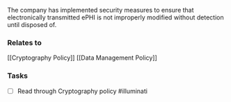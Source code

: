 The company has implemented security measures to ensure that electronically transmitted ePHI is not improperly modified without detection until disposed of. 

### Relates to 
[[Cryptography Policy]]
[[Data Management Policy]]

### Tasks
- [ ] Read through Cryptography policy #illuminati 